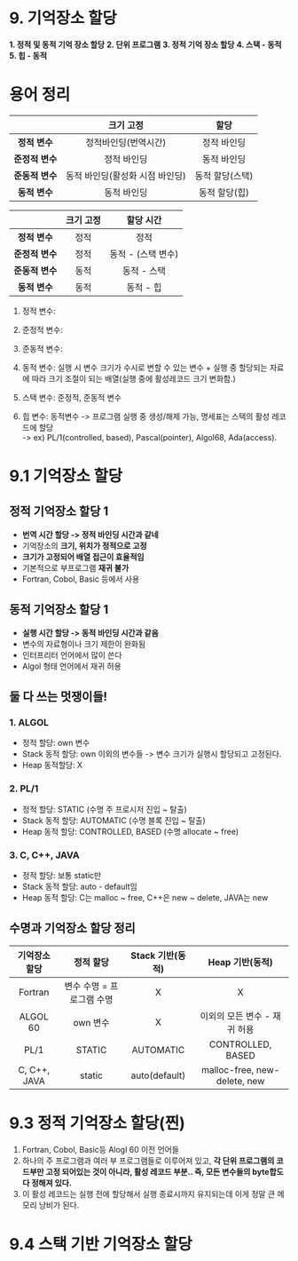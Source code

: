 # 9. 기억장소 할당
**1. 정적 및 동적 기억 장소 할당**
**2. 단위 프로그램**
**3. 정적 기억 장소 할당**
**4. 스택 - 동적**
**5. 힙 - 동적**

# 용어 정리
||크기 고정|할당|
|:----:|:----:|:----:|
|**정적 변수**|정적바인딩(번역시간)|정적 바인딩|
|**준정적 변수**|정적 바인딩|동적 바인딩|
|**준동적 변수**|동적 바인딩(활성화 시점 바인딩)|동적 할당(스택)|
|**동적 변수**|동적 바인딩|동적 할당(힙)|


||크기 고정|할당 시간|
|:----:|:----:|:----:|
|**정적 변수**|정적|정적|
|**준정적 변수**|정적|동적 - (스택 변수)|
|**준동적 변수**|동적|동적 - 스택|
|**동적 변수**|동적|동적 - 힙|

1. 정적 변수: 
2. 준정적 변수:
3. 준동적 변수:
4. 동적 변수: 실행 시 변수 크기가 수시로 변할 수 있는 변수 + 실행 중 할당되는 자료에 따라 크기 조절이 되는 배열(실행 중에 활성레코드 크기 변화함.)

1. 스택 변수: 준정적, 준동적 변수
2. 힙 변수: 동적변수
-> 프로그램 실행 중 생성/해제 가능, 명세표는 스택의 활성 레코드에 할당 <br>
-> ex) PL/1(controlled, based), Pascal(pointer), Algol68, Ada(access).

# 9.1 기억장소 할당
## 정적 기억장소 할당 1
- **번역 시간 할당 -> 정적 바인딩 시간과 같네**
- 기억장소의 **크기, 위치가 정적으로 고정**
- **크기가 고정되어 배열 접근이 효율적임**
- 기본적으로 부프로그램 **재귀 불가**
- Fortran, Cobol, Basic 등에서 사용 <br>
 
## 동적 기억장소 할당 1
- **실행 시간 할당 -> 동적 바인딩 시간과 같음**
- 변수의 자료형이나 크기 제한이 완화됨
- 인터프리터 언어에서 많이 쓴다
- Algol 형태 언어에서 재귀 허용

## 둘 다 쓰는 멋쟁이들!
### 1. ALGOL
- 정적 할당: own 변수
- Stack 동적 할당: own 이외의 변수들 -> 변수 크기가 실행시 할당되고 고정된다.
- Heap 동적할당: X

### 2. PL/1
- 정적 할당: STATIC (수명 주 프로시저 진입 ~ 탈출)
- Stack 동적 할당: AUTOMATIC (수명 블록 진입 ~ 탈출)
- Heap 동적 할당: CONTROLLED, BASED (수명 allocate ~ free)

### 3. C, C++, JAVA
- 정적 할당: 보통 static만
- Stack 동적 할당: auto - default임
- Heap 동적 할당: C는 malloc ~ free, C++은 new ~ delete, JAVA는 new


## 수명과 기억장소 할당 정리
|기억장소 할당|정적 할당|Stack 기반(동적)|Heap 기반(동적)|
|:----:|:----:|:----:|:----:|
|Fortran|변수 수명 = 프로그램 수명|X|X|
|ALGOL 60|own 변수|X|이외의 모든 변수 - 재귀 허용|
|PL/1|STATIC|AUTOMATIC|CONTROLLED, BASED|
|C, C++, JAVA|static|auto(default)|malloc-free, new-delete, new|

# 9.3 정적 기억장소 할당(찐)
1. Fortran, Cobol, Basic등 Alogl 60 이전 언어들
2. 하나의 주 프로그램과 여러 부 프로그램들로 이루어져 있고, **각 단위 프로그램의 코드부만 고정 되어있는 것이 아니라, 활성 레코드 부분.. 즉, 모든 변수들의 byte합도 다 정해져 있다.**
3. 이 활성 레코드는 실행 전에 할당해서 실행 종료시까지 유지되는데 이게 정말 큰 메모리 낭비가 된다.

# 9.4 스택 기반 기억장소 할당

